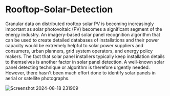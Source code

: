 # Rooftop-Solar-Detection

Granular data on distributed rooftop solar PV is becoming increasingly important as solar photovoltaic (PV) becomes a significant segment of the energy industry. An imagery-based solar panel recognition algorithm that can be used to create detailed databases of installations and their power capacity would be extremely helpful to solar power suppliers and consumers, urban planners, grid system operators, and energy policy makers. The fact that solar panel installers typically keep installation details to themselves is another factor in solar panel detection. A well-known solar panel detecting technique or algorithm is therefore urgently needed. However, there hasn't been much effort done to identify solar panels in aerial or satellite photographs.



![Screenshot 2024-08-18 231909](https://github.com/user-attachments/assets/e96478b4-f9c4-4dce-b6fa-528ae066e7e4)
